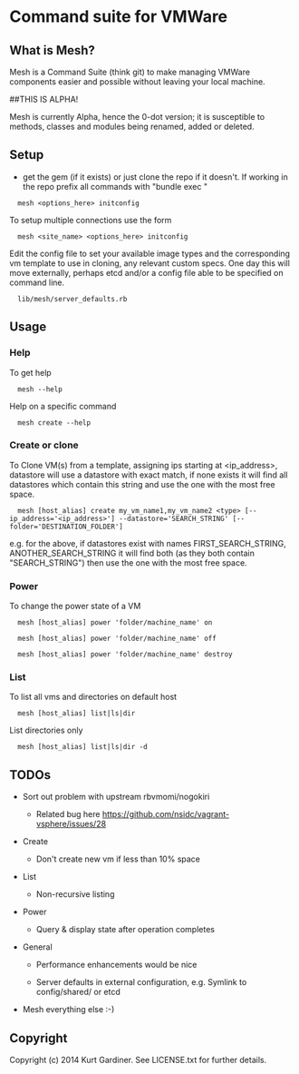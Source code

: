 # Command suite for VMWare

## What is Mesh?

Mesh is a Command Suite (think git) to make managing VMWare components easier and possible without leaving your local machine.

##THIS IS ALPHA!

Mesh is currently Alpha, hence the 0-dot version; it is susceptible to methods, classes and modules being renamed, added or deleted.

## Setup

* get the gem (if it exists) or just clone the repo if it doesn't.  If working in the repo prefix all commands with "bundle exec "

```
  mesh <options_here> initconfig
```

To setup multiple connections use the form

```
  mesh <site_name> <options_here> initconfig
```

Edit the config file to set your available image types and the corresponding vm template to use in cloning, any relevant custom specs.  One day this will move externally, perhaps etcd and/or a config file able to be specified on command line.
```
  lib/mesh/server_defaults.rb 
```

## Usage

### Help

To get help
  
```
  mesh --help
```

Help on a specific command

```
  mesh create --help
```

### Create or clone

To Clone VM(s) from a template, assigning ips starting at <ip_address>, datastore will use a datastore with exact match, if none exists it will find all datastores which contain this string and use the one with the most free space.

```
  mesh [host_alias] create my_vm_name1,my_vm_name2 <type> [--ip_address='<ip_address>'] --datastore='SEARCH_STRING' [--folder='DESTINATION_FOLDER']
```
e.g. for the above, if datastores exist with names FIRST_SEARCH_STRING, ANOTHER_SEARCH_STRING it will find both (as they both contain "SEARCH_STRING") then use the one with the most free space.

### Power

To change the power state of a VM

```
  mesh [host_alias] power 'folder/machine_name' on
```

```
  mesh [host_alias] power 'folder/machine_name' off
```

```
  mesh [host_alias] power 'folder/machine_name' destroy
```

### List

To list all vms and directories on default host

```
  mesh [host_alias] list|ls|dir
```

List directories only

```
  mesh [host_alias] list|ls|dir -d 
```

## TODOs

* Sort out problem with upstream rbvmomi/nogokiri

  * Related bug here https://github.com/nsidc/vagrant-vsphere/issues/28

* Create

  * Don't create new vm if less than 10% space

* List 

  * Non-recursive listing

* Power
  
  * Query & display state after operation completes

* General

  * Performance enhancements would be nice

  * Server defaults in external configuration, e.g. Symlink to config/shared/ or etcd

* Mesh everything else :-)


## Copyright

Copyright (c) 2014 Kurt Gardiner. See LICENSE.txt for further details.


